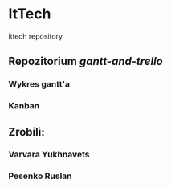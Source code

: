 # ItTech
ittech repository
## Repozitorium *gantt-and-trello*
### Wykres gantt'a
### Kanban
## Zrobili: 
### Varvara Yukhnavets 
### Pesenko Ruslan
